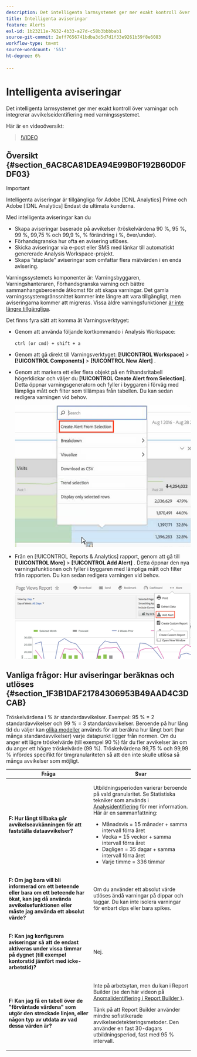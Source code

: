 ```yaml
---
description: Det intelligenta larmsystemet ger mer exakt kontroll över varningar och integrerar avvikelseidentifiering med varningssystemet.
title: Intelligenta aviseringar
feature: Alerts
exl-id: 1b23211e-7632-4b33-a27d-c58b3bbbbab1
source-git-commit: 2eff7656741bdba3d5d7d1f33e9261b59f8e6083
workflow-type: tm+mt
source-wordcount: '551'
ht-degree: 6%

---
```


# Intelligenta aviseringar

Det intelligenta larmsystemet ger mer exakt kontroll över varningar och integrerar avvikelseidentifiering med varningssystemet.

Här är en videoöversikt:

>[!VIDEO](https://video.tv.adobe.com/v/25446/?quality=12)

## Översikt {#section_6AC8CA81DEA94E99B0F192B60D0FDF03}

>[!IMPORTANT]
>
>Intelligenta aviseringar är tillgängliga för Adobe [!DNL Analytics] Prime och Adobe [!DNL Analytics] Endast de ultimata kunderna.

Med intelligenta aviseringar kan du

* Skapa aviseringar baserade på avvikelser (tröskelvärdena 90 %, 95 %, 99 %, 99,75 % och 99,9 %, % förändring i %, över/under).
* Förhandsgranska hur ofta en avisering utlöses.
* Skicka aviseringar via e-post eller SMS med länkar till automatiskt genererade Analysis Workspace-projekt.
* Skapa ”staplade” aviseringar som omfattar flera mätvärden i en enda avisering.

Varningssystemets komponenter är: Varningsbyggaren, Varningshanteraren, Förhandsgranska varning och bättre sammanhangsberoende åtkomst för att skapa varningar. Det gamla varningssystemgränssnittet kommer inte längre att vara tillgängligt, men aviseringarna kommer att migreras. Vissa äldre varningsfunktioner [är inte längre tillgängliga](https://experienceleague.adobe.com/docs/analytics/analyze/reports-analytics/alerts.html).

Det finns fyra sätt att komma åt Varningsverktyget:

* Genom att använda följande kortkommando i Analysis Workspace:

  `ctrl (or cmd) + shift + a`
* Genom att gå direkt till Varningsverktyget:  **[!UICONTROL Workspace]** > **[!UICONTROL Components]** > **[!UICONTROL New Alert]** .
* Genom att markera ett eller flera objekt på en frihandsritabell högerklickar och väljer du **[!UICONTROL Create Alert from Selection]**. Detta öppnar varningsgeneratorn och fyller i byggaren i förväg med lämpliga mått och filter som tillämpas från tabellen. Du kan sedan redigera varningen vid behov.

  ![](assets/create-alert-from-selection.png)

* Från en [!UICONTROL Reports & Analytics] rapport, genom att gå till  **[!UICONTROL More]** > **[!UICONTROL Add Alert]** . Detta öppnar den nya varningsfunktionen och fyller i byggaren med lämpliga mått och filter från rapporten. Du kan sedan redigera varningen vid behov.

  ![](assets/add-alert.png)

## Vanliga frågor: Hur aviseringar beräknas och utlöses {#section_1F3B1DAF21784306953B49AAD4C3DCAB}

Tröskelvärdena i % är standardavvikelser. Exempel: 95 % = 2 standardavvikelser och 99 % = 3 standardavvikelser. Beroende på hur lång tid du väljer kan [olika modeller](/help/analyze/analysis-workspace/c-anomaly-detection/statistics-anomaly-detection.md) används för att beräkna hur långt bort (hur många standardavvikelser) varje datapunkt ligger från normen. Om du anger ett lägre tröskelvärde (till exempel 90 %) får du fler avvikelser än om du anger ett högre tröskelvärde (99 %). Tröskelvärdena 99,75 % och 99,99 % infördes specifikt för timgranulariteten så att den inte skulle utlösa så många avvikelser som möjligt.

<table id="table_B3AA85E1DE3543DCA34966A52E3CE4AB"> 
 <thead> 
  <tr> 
   <th colname="col1" class="entry"> Fråga </th> 
   <th colname="col2" class="entry"> Svar </th> 
  </tr> 
 </thead>
 <tbody> 
  <tr> 
   <td colname="col1"> <p><b>F: Hur långt tillbaka går avvikelseavkänningen för att fastställa dataavvikelser?</b> </p> </td> 
   <td colname="col2"> <p>Utbildningsperioden varierar beroende på vald granularitet. Se Statistiska tekniker som används i <a href="/help/analyze/analysis-workspace/c-anomaly-detection/statistics-anomaly-detection.md">Analysidentifiering</a> för mer information. Här är en sammanfattning: </p> 
    <ul id="ul_4F8C2A41F06C498DBF5E7AE5DE803773"> 
     <li id="li_E246091A3F1E484C8444AF4052FCA784">Månadsvis = 15 månader + samma intervall förra året </li> 
     <li id="li_CC014FB38AE1492B9647E990C29BFB3C">Vecka = 15 veckor + samma intervall förra året </li> 
     <li id="li_2517EE2097534324BE9C1B54CD181A62">Dagligen = 35 dagar + samma intervall förra året </li> 
     <li id="li_710BC8B009354542AA4962A59A646099">Varje timme = 336 timmar </li> 
    </ul> </td> 
  </tr> 
  <tr> 
   <td colname="col1"> <p><b>F: Om jag bara vill bli informerad om ett beteende eller bara om ett beteende har ökat, kan jag då använda avvikelsefunktionen eller måste jag använda ett absolut värde?</b> </p> </td> 
   <td colname="col2"> <p>Om du använder ett absolut värde utlöses ändå varningar på dippar och taggar. Du kan inte isolera varningar för enbart dips eller bara spikes. </p> </td> 
  </tr> 
  <tr> 
   <td colname="col1"> <p><b>F: Kan jag konfigurera aviseringar så att de endast aktiveras under vissa timmar på dygnet (till exempel kontorstid jämfört med icke-arbetstid)? </b> </p> </td> 
   <td colname="col2"> <p>Nej. </p> </td> 
  </tr> 
  <tr> 
   <td colname="col1"> <p><b>F: Kan jag få en tabell över de "förväntade värdena" som utgör den streckade linjen, eller någon typ av utdata av vad dessa värden är? </b> </p> </td> 
   <td colname="col2"> <p>Inte på arbetsytan, men du kan i Report Builder (se den här videon på <a href="https://experienceleague.adobe.com/docs/analytics-learn/tutorials/exporting/report-builder/anomaly-detection-in-report-builder.html"  > Anomalidentifiering i Report Builder </a>). </p> <p>Tänk på att Report Builder använder mindre sofistikerade avvikelsedetekteringsmetoder. Den använder en fast 30-dagars utbildningsperiod, fast med 95 % intervall. </p> </td> 
  </tr> 
 </tbody> 
</table>
